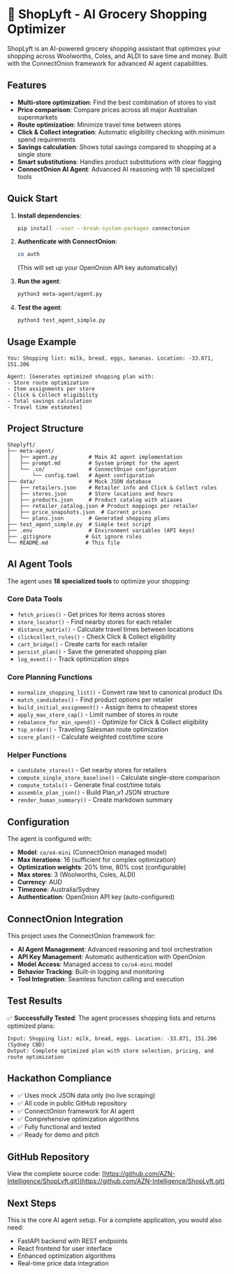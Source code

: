 # 🛒 ShopLyft - AI Grocery Shopping Optimizer

ShopLyft is an AI-powered grocery shopping assistant that optimizes your shopping across Woolworths, Coles, and ALDI to save time and money. Built with the ConnectOnion framework for advanced AI agent capabilities.

## Features

- **Multi-store optimization**: Find the best combination of stores to visit
- **Price comparison**: Compare prices across all major Australian supermarkets
- **Route optimization**: Minimize travel time between stores
- **Click & Collect integration**: Automatic eligibility checking with minimum spend requirements
- **Savings calculation**: Shows total savings compared to shopping at a single store
- **Smart substitutions**: Handles product substitutions with clear flagging
- **ConnectOnion AI Agent**: Advanced AI reasoning with 18 specialized tools

## Quick Start

1. **Install dependencies**:
   ```bash
   pip install --user --break-system-packages connectonion
   ```

2. **Authenticate with ConnectOnion**:
   ```bash
   co auth
   ```
   (This will set up your OpenOnion API key automatically)

3. **Run the agent**:
   ```bash
   python3 meta-agent/agent.py
   ```

4. **Test the agent**:
   ```bash
   python3 test_agent_simple.py
   ```

## Usage Example

```
You: Shopping list: milk, bread, eggs, bananas. Location: -33.871, 151.206

Agent: [Generates optimized shopping plan with:
- Store route optimization
- Item assignments per store
- Click & Collect eligibility
- Total savings calculation
- Travel time estimates]
```

## Project Structure

```
Shoplyft/
├── meta-agent/
│   ├── agent.py          # Main AI agent implementation
│   ├── prompt.md         # System prompt for the agent
│   └── .co/              # ConnectOnion configuration
│       └── config.toml   # Agent configuration
├── data/                 # Mock JSON database
│   ├── retailers.json    # Retailer info and Click & Collect rules
│   ├── stores.json       # Store locations and hours
│   ├── products.json     # Product catalog with aliases
│   ├── retailer_catalog.json # Product mappings per retailer
│   ├── price_snapshots.json  # Current prices
│   └── plans.json        # Generated shopping plans
├── test_agent_simple.py  # Simple test script
├── .env                  # Environment variables (API keys)
├── .gitignore           # Git ignore rules
└── README.md            # This file
```

## AI Agent Tools

The agent uses **18 specialized tools** to optimize your shopping:

### Core Data Tools
- `fetch_prices()` - Get prices for items across stores
- `store_locator()` - Find nearby stores for each retailer
- `distance_matrix()` - Calculate travel times between locations
- `clickcollect_rules()` - Check Click & Collect eligibility
- `cart_bridge()` - Create carts for each retailer
- `persist_plan()` - Save the generated shopping plan
- `log_event()` - Track optimization steps

### Core Planning Functions
- `normalize_shopping_list()` - Convert raw text to canonical product IDs
- `match_candidates()` - Find product options per retailer
- `build_initial_assignment()` - Assign items to cheapest stores
- `apply_max_store_cap()` - Limit number of stores in route
- `rebalance_for_min_spend()` - Optimize for Click & Collect eligibility
- `tsp_order()` - Traveling Salesman route optimization
- `score_plan()` - Calculate weighted cost/time score

### Helper Functions
- `candidate_stores()` - Get nearby stores for retailers
- `compute_single_store_baseline()` - Calculate single-store comparison
- `compute_totals()` - Generate final cost/time totals
- `assemble_plan_json()` - Build Plan_v1 JSON structure
- `render_human_summary()` - Create markdown summary

## Configuration

The agent is configured with:
- **Model**: `co/o4-mini` (ConnectOnion managed model)
- **Max iterations**: 16 (sufficient for complex optimization)
- **Optimization weights**: 20% time, 80% cost (configurable)
- **Max stores**: 3 (Woolworths, Coles, ALDI)
- **Currency**: AUD
- **Timezone**: Australia/Sydney
- **Authentication**: OpenOnion API key (auto-configured)

## ConnectOnion Integration

This project uses the ConnectOnion framework for:
- **AI Agent Management**: Advanced reasoning and tool orchestration
- **API Key Management**: Automatic authentication with OpenOnion
- **Model Access**: Managed access to `co/o4-mini` model
- **Behavior Tracking**: Built-in logging and monitoring
- **Tool Integration**: Seamless function calling and execution

## Test Results

✅ **Successfully Tested**: The agent processes shopping lists and returns optimized plans:
```
Input: Shopping list: milk, bread, eggs. Location: -33.871, 151.206 (Sydney CBD)
Output: Complete optimized plan with store selection, pricing, and route optimization
```

## Hackathon Compliance

- ✅ Uses mock JSON data only (no live scraping)
- ✅ All code in public GitHub repository
- ✅ ConnectOnion framework for AI agent
- ✅ Comprehensive optimization algorithms
- ✅ Fully functional and tested
- ✅ Ready for demo and pitch

## GitHub Repository

View the complete source code: [https://github.com/AZN-Intelligence/ShopLyft.git](https://github.com/AZN-Intelligence/ShopLyft.git)

## Next Steps

This is the core AI agent setup. For a complete application, you would also need:
- FastAPI backend with REST endpoints
- React frontend for user interface
- Enhanced optimization algorithms
- Real-time price data integration
